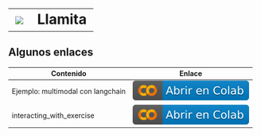 <h1>
<table><tr><td valign="center"><image src="assets/llamita.png"  width="100"></td><td>Llamita</td></tr></table>
</h1>

## Algunos enlaces

| Contenido                 | Enlace |
|---------------------------------|------|
| Ejemplo: multimodal con langchain | [![](/assets/colab-badge-es.svg)](https://colab.research.google.com/github/frautn/llamita/blob/main/cosas/langchain_multimodal_prompts.ipynb) |
| interacting_with_exercise | [![](/assets/colab-badge-es.svg)](https://colab.research.google.com/github/frautn/llamita/blob/main/cosas/interacting_with_exercise.ipynb) |

